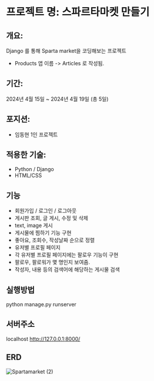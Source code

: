 
# 프로젝트 명: 스파르타마켓 만들기

## 개요:  

Django 를 통해 Sparta market을 코딩해보는 프로젝트
* Products 앱 이름 -> Articles 로 작성됨. 

## 기간:

2024년 4월 15일 ~ 2024년 4월 19일 (총 5일)

## 포지션:

- 임동현 1인 프로젝트

## 적용한 기술:

- Python / Django
- HTML/CSS

## 기능

- 회원가입 / 로그인 / 로그아웃
- 게시판 조회, 글 게시, 수정 및 삭제
- text, image 게시
- 게시물에 찜하기 기능 구현
- 좋아요, 조회수, 작성날짜 순으로 정렬
- 유저별 프로필 페이지
- 각 유저별 프로필 페이지에는 팔로우 기능이 구현
- 팔로우, 팔로워가 몇 명인지 보여줌.
- 작성자, 내용 등의 검색어에 해당하는 게시물 검색
  
## 실행방법

python manage.py runserver

## 서버주소

localhost http://127.0.0.1:8000/

## ERD

![Spartamarket (2)](https://github.com/Volucris-Hummingbird/spartamarket/assets/159241129/26af6b65-6860-41a5-b7b0-0f6598047e8a)
